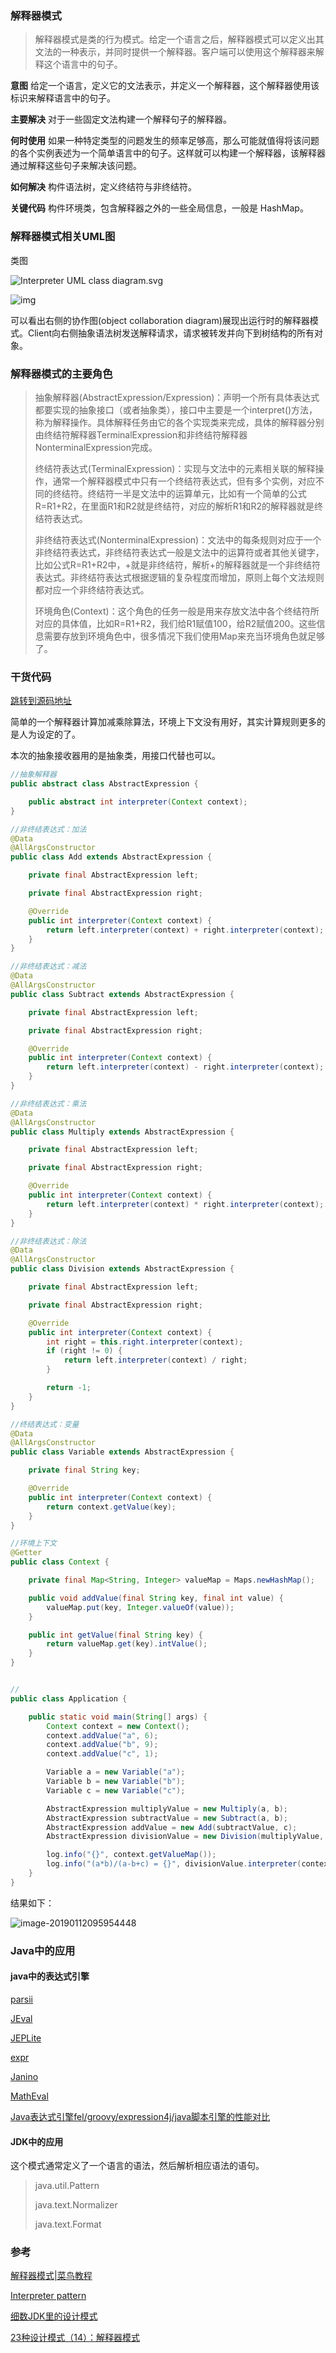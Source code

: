 ### 解释器模式

> 解释器模式是类的行为模式。给定一个语言之后，解释器模式可以定义出其文法的一种表示，并同时提供一个解释器。客户端可以使用这个解释器来解释这个语言中的句子。

<!-- more -->

**意图** 给定一个语言，定义它的文法表示，并定义一个解释器，这个解释器使用该标识来解释语言中的句子。

**主要解决** 对于一些固定文法构建一个解释句子的解释器。

**何时使用** 如果一种特定类型的问题发生的频率足够高，那么可能就值得将该问题的各个实例表述为一个简单语言中的句子。这样就可以构建一个解释器，该解释器通过解释这些句子来解决该问题。

**如何解决** 构件语法树，定义终结符与非终结符。

**关键代码** 构件环境类，包含解释器之外的一些全局信息，一般是 HashMap。



### 解释器模式相关UML图

类图

![Interpreter UML class diagram.svg](https:////upload.wikimedia.org/wikipedia/commons/thumb/b/bc/Interpreter_UML_class_diagram.svg/536px-Interpreter_UML_class_diagram.svg.png)



![img](https:////upload.wikimedia.org/wikipedia/commons/3/33/W3sDesign_Interpreter_Design_Pattern_UML.jpg)



可以看出右侧的协作图(object collaboration diagram)展现出运行时的解释器模式。Client向右侧抽象语法树发送解释请求，请求被转发并向下到树结构的所有对象。



### 解释器模式的主要角色

> 抽象解释器(AbstractExpression/Expression)：声明一个所有具体表达式都要实现的抽象接口（或者抽象类），接口中主要是一个interpret()方法，称为解释操作。具体解释任务由它的各个实现类来完成，具体的解释器分别由终结符解释器TerminalExpression和非终结符解释器NonterminalExpression完成。
>
> 终结符表达式(TerminalExpression)：实现与文法中的元素相关联的解释操作，通常一个解释器模式中只有一个终结符表达式，但有多个实例，对应不同的终结符。终结符一半是文法中的运算单元，比如有一个简单的公式R=R1+R2，在里面R1和R2就是终结符，对应的解析R1和R2的解释器就是终结符表达式。 
>
> 非终结符表达式(NonterminalExpression)：文法中的每条规则对应于一个非终结符表达式，非终结符表达式一般是文法中的运算符或者其他关键字，比如公式R=R1+R2中，+就是非终结符，解析+的解释器就是一个非终结符表达式。非终结符表达式根据逻辑的复杂程度而增加，原则上每个文法规则都对应一个非终结符表达式。
>
> 环境角色(Context)：这个角色的任务一般是用来存放文法中各个终结符所对应的具体值，比如R=R1+R2，我们给R1赋值100，给R2赋值200。这些信息需要存放到环境角色中，很多情况下我们使用Map来充当环境角色就足够了。

### 干货代码

[跳转到源码地址](https://github.com/DamonChow/design_pattern/tree/master/interpreter)

简单的一个解释器计算加减乘除算法，环境上下文没有用好，其实计算规则更多的是人为设定的了。

本次的抽象接收器用的是抽象类，用接口代替也可以。

```java
//抽象解释器
public abstract class AbstractExpression {

    public abstract int interpreter(Context context);
}

//非终结表达式：加法
@Data
@AllArgsConstructor
public class Add extends AbstractExpression {

    private final AbstractExpression left;

    private final AbstractExpression right;

    @Override
    public int interpreter(Context context) {
        return left.interpreter(context) + right.interpreter(context);
    }
}

//非终结表达式：减法
@Data
@AllArgsConstructor
public class Subtract extends AbstractExpression {

    private final AbstractExpression left;

    private final AbstractExpression right;

    @Override
    public int interpreter(Context context) {
        return left.interpreter(context) - right.interpreter(context);
    }
}

//非终结表达式：乘法
@Data
@AllArgsConstructor
public class Multiply extends AbstractExpression {

    private final AbstractExpression left;

    private final AbstractExpression right;

    @Override
    public int interpreter(Context context) {
        return left.interpreter(context) * right.interpreter(context);
    }
}

//非终结表达式：除法
@Data
@AllArgsConstructor
public class Division extends AbstractExpression {

    private final AbstractExpression left;

    private final AbstractExpression right;

    @Override
    public int interpreter(Context context) {
        int right = this.right.interpreter(context);
        if (right != 0) {
            return left.interpreter(context) / right;
        }

        return -1;
    }
}

//终结表达式：变量
@Data
@AllArgsConstructor
public class Variable extends AbstractExpression {

    private final String key;

    @Override
    public int interpreter(Context context) {
        return context.getValue(key);
    }
}

//环境上下文
@Getter
public class Context {

    private final Map<String, Integer> valueMap = Maps.newHashMap();

    public void addValue(final String key, final int value) {
        valueMap.put(key, Integer.valueOf(value));
    }

    public int getValue(final String key) {
        return valueMap.get(key).intValue();
    }
}


//
public class Application {

    public static void main(String[] args) {
        Context context = new Context();
        context.addValue("a", 6);
        context.addValue("b", 9);
        context.addValue("c", 1);

        Variable a = new Variable("a");
        Variable b = new Variable("b");
        Variable c = new Variable("c");

        AbstractExpression multiplyValue = new Multiply(a, b);
        AbstractExpression subtractValue = new Subtract(a, b);
        AbstractExpression addValue = new Add(subtractValue, c);
        AbstractExpression divisionValue = new Division(multiplyValue, addValue);

        log.info("{}", context.getValueMap());
        log.info("(a*b)/(a-b+c) = {}", divisionValue.interpreter(context));
    }
}
```

结果如下：

![image-20190112095954448](https://ws2.sinaimg.cn/large/006tNc79gy1fz3kjs5hgrj31eu036dgk.jpg)





### Java中的应用



#### **java中的表达式引擎**

[parsii](https://github.com/scireum/parsii)

[JEval](http://jeval.sourceforge.net/)

[JEPLite](http://jeplite.sourceforge.net/)

[expr](https://github.com/darius/expr)

[Janino](http://docs.codehaus.org/display/JANINO/Basic)

[MathEval](http://softwaremoncg.org/code/matheval)

[Java表达式引擎fel/groovy/expression4j/java脚本引擎的性能对比](http://www.findsrc.com/java/detail/8664)

#### JDK中的应用

这个模式通常定义了一个语言的语法，然后解析相应语法的语句。 

> java.util.Pattern 
>
> java.text.Normalizer 
>
> java.text.Format



### 参考

[解释器模式|菜鸟教程](http://www.runoob.com/design-pattern/interpreter-pattern.html)

[Interpreter pattern](https://en.wikipedia.org/wiki/Interpreter_pattern)

[细数JDK里的设计模式](https://www.cnblogs.com/tinyking/p/5938547.html)

[23种设计模式（14）：解释器模式](https://blog.csdn.net/zhengzhb/article/details/7666020)


